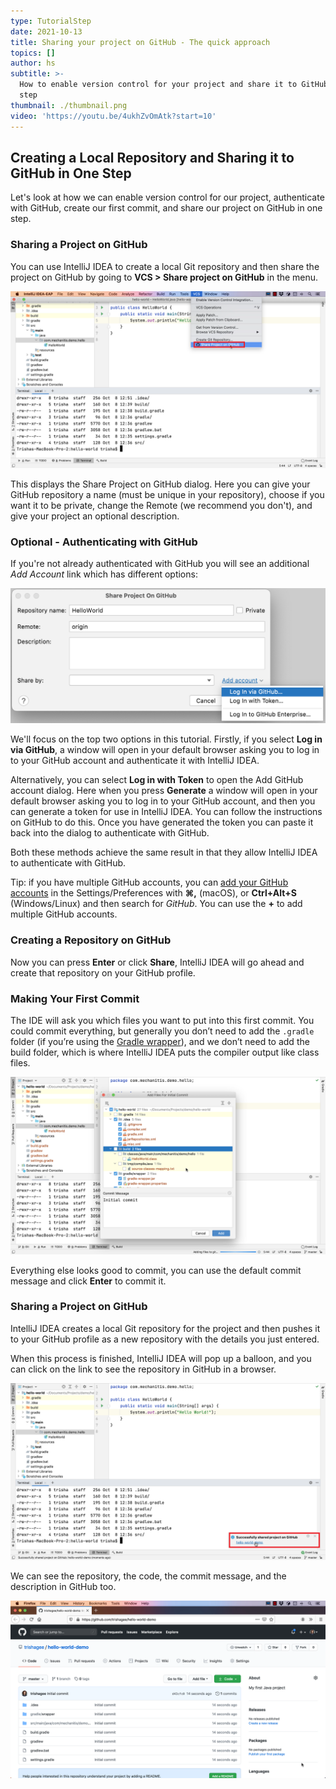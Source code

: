 ```yaml
---
type: TutorialStep
date: 2021-10-13
title: Sharing your project on GitHub - The quick approach
topics: []
author: hs
subtitle: >-
  How to enable version control for your project and share it to GitHub in one
  step
thumbnail: ./thumbnail.png
video: 'https://youtu.be/4ukhZvOmAtk?start=10'
---
```


## Creating a Local Repository and Sharing it to GitHub in One Step

Let's look at how we can enable version control for our project, authenticate with GitHub, create our first commit, and share our project on GitHub in one step.

### Sharing a Project on GitHub

You can use IntelliJ IDEA to create a local Git repository and then share the project on GitHub by going to **VCS >  Share project on GitHub** in the menu.

![Share Project on GitHub](share-project-github.png)

This displays the Share Project on GitHub dialog. Here you can give your GitHub repository a name (must be unique in your repository), choose if you want it to be private, change the Remote (we recommend you don't), and give your project an optional description.  

### Optional - Authenticating with GitHub
If you're not already authenticated with GitHub you will see an additional _Add Account_ link which has different options:

![Add GitHub Account](share-add-account.png)

We'll focus on the top two options in this tutorial. Firstly, if you select **Log in via GitHub**, a window will open in your default browser asking you to log in to your GitHub account and authenticate it with IntelliJ IDEA.

Alternatively, you can select **Log in with Token** to open the Add GitHub account dialog. Here when you press **Generate** a window will open in your default browser asking you to log in to your GitHub account, and then you can generate a token for use in IntelliJ IDEA. You can follow the instructions on GitHub to do this. Once you have generated the token you can paste it back into the dialog to authenticate with GitHub.

Both these methods achieve the same result in that they allow IntelliJ IDEA to authenticate with GitHub.

Tip: if you have multiple GitHub accounts, you can [add your GitHub accounts](https://www.jetbrains.com/help/idea/github.html) in the Settings/Preferences with **⌘,** (macOS), or **Ctrl+Alt+S** (Windows/Linux) and then search for _GitHub_. You can use the **+** to add multiple GitHub accounts.

### Creating a Repository on GitHub

Now you can press **Enter** or click **Share**, IntelliJ IDEA will go ahead and create that repository on your GitHub profile.

### Making Your First Commit
The IDE will ask you which files you want to put into this first commit. You could commit everything, but generally you don’t need to add the `.gradle` folder (if you’re using the [Gradle wrapper](https://docs.gradle.org/current/userguide/gradle_wrapper.html)), and we don’t need to add the build folder, which is where IntelliJ IDEA puts the compiler output like class files.

![Add Files for Initial Commit](add-files-for-Initial-commit.png)

Everything else looks good to commit, you can use the default commit message and click **Enter** to commit it.

### Sharing a Project on GitHub

IntelliJ IDEA creates a local Git repository for the project and then pushes it to your GitHub profile as a new repository with the details you just entered.

When this process is finished, IntelliJ IDEA will pop up a balloon, and you can click on the link to see the repository in GitHub in a browser.

![Shared On GitHub](shared-on-github.png)

We can see the repository, the code, the commit message, and the description in GitHub too.

![](shared-on-github-browser.png)
